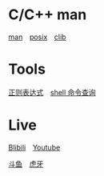 # C/C++ man
[man](https://linux.die.net/man/)&emsp;[posix](https://pubs.opengroup.org/onlinepubs/9699919799/)&emsp;[clib](https://devdocs.io/)

# Tools
[正则表达式](https://regexone.com/lesson/introduction_abcs)&emsp;[shell 命令查询](https://wangchujiang.com/linux-command/)

# Live
[Blibili](https://github.com/QC5616/cpage.github.io/edit/main/README.md)&emsp;[Youtube](https://www.youtube.com/)

[斗鱼](https://www.douyu.com/directory/myFollow)&emsp;[虎牙](https://www.douyu.com/directory/myFollow)
